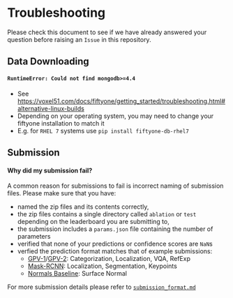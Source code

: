 # Troubleshooting

Please check this document to see if we have already answered your question before raising an `Issue` in this repository. 

## Data Downloading

#### `RuntimeError: Could not find mongodb>=4.4`
- See https://voxel51.com/docs/fiftyone/getting_started/troubleshooting.html#alternative-linux-builds
- Depending on your operating system, you may need to change your fiftyone installation to match it
- E.g. for `RHEL 7` systems use `pip install fiftyone-db-rhel7`

## Submission

#### Why did my submission fail?
A common reason for submissions to fail is incorrect naming of submission files. Please make sure that you have:
- named the zip files and its contents correctly, 
- the zip files contains a single directory called `ablation` or `test` depending on the leaderboard you are submitting to,
- the submission includes a `params.json` file containing the number of parameters
- verified that none of your predictions or confidence scores are `NaN`s
- verfied the prediction format matches that of example submissions:
  - [GPV-1](https://ai2-prior-grit.s3.us-west-2.amazonaws.com/public/baselines/gpv/ablation.zip)/[GPV-2](https://ai2-prior-grit.s3.us-west-2.amazonaws.com/public/baselines/gpv2/ablation.zip): Categorization, Localization, VQA, RefExp
  - [Mask-RCNN](https://ai2-prior-grit.s3.us-west-2.amazonaws.com/public/baselines/maskrcnn/ablation.zip): Localization, Segmentation, Keypoints
  - [Normals Baseline](https://ai2-prior-grit.s3.us-west-2.amazonaws.com/public/baselines/uncertsn/ablation.zip): Surface Normal

For more submission details please refer to [`submission_format.md`](submission_format.md)
